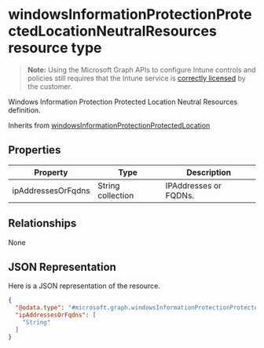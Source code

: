 ﻿# windowsInformationProtectionProtectedLocationNeutralResources resource type

> **Note:** Using the Microsoft Graph APIs to configure Intune controls and policies still requires that the Intune service is [correctly licensed](https://go.microsoft.com/fwlink/?linkid=839381) by the customer.

Windows Information Protection Protected Location Neutral Resources definition.

Inherits from [windowsInformationProtectionProtectedLocation](../resources/intune_deviceconfig_windowsinformationprotectionprotectedlocation.md)

## Properties
|Property|Type|Description|
|---|---|---|
|ipAddressesOrFqdns|String collection|IPAddresses or FQDNs.|

## Relationships
None
## JSON Representation
Here is a JSON representation of the resource.
<!-- {
  "blockType": "resource",
  "keyProperty": "id",
  "@odata.type": "microsoft.graph.windowsInformationProtectionProtectedLocationNeutralResources"
}
-->
```json
{
  "@odata.type": "#microsoft.graph.windowsInformationProtectionProtectedLocationNeutralResources",
  "ipAddressesOrFqdns": [
    "String"
  ]
}
```



